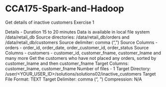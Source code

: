 # CCA175-Spark-and-Hadoop
Get details of inactive customers
Exercise 1

Details - Duration 15 to 20 minutes
Data is available in local file system /data/retail_db
Source directories: /data/retail_db/orders and /data/retail_db/customers
Source delimiter: comma (“,”)
Source Columns - orders - order_id, order_date, order_customer_id, order_status
Source Columns - customers - customer_id, customer_fname, customer_lname and many more
Get the customers who have not placed any orders, sorted by customer_lname and then customer_fname
Target Columns: customer_lname, customer_fname
Number of files - 1
Target Directory: /user/<YOUR_USER_ID>/solutions/solutions02/inactive_customers
Target File Format: TEXT
Target Delimiter: comma (“, ”)
Compression: N/A

